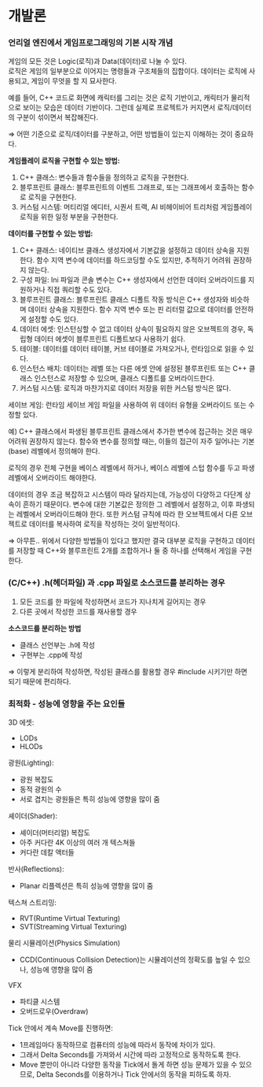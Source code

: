 # 개발론

### **언리얼 엔진에서** **게임프로그래밍의 기본 시작 개념**

게임의 모든 것은 Logic(로직)과 Data(데이터)로 나눌 수 있다.  
로직은 게임의 일부분으로 이어지는 명령들과 구조체들의 집합이다. 
데이터는 로직에 사용되고, 게임이 무엇을 할 지 묘사한다.

예를 들어, C++ 코드로 화면에 캐릭터를 그리는 것은 로직 기반이고, 캐릭터가 물리적으로 보이는 모습은 데이터 기반이다. 그런데 실제로 프로젝트가 커지면서 로직/데이터의 구분이 섞이면서 복잡해진다.

⇒ 어떤 기준으로 로직/데이터를 구분하고, 어떤 방법들이 있는지 이해하는 것이 중요하다.

**게임플레이 로직을 구현할 수 있는 방법:**

1. C++ 클래스:
변수들과 함수들을 정의하고 로직을 구현한다.
2. 블루프린트 클래스:
블루프린트의 이벤트 그래프로, 또는 그래프에서 호출하는 함수로 로직을 구현한다.
3. 커스텀 시스템:
머티리얼 에디터, 시퀀서 트랙, AI 비헤이비어 트리처럼 게임플레이 로직을 위한 일정 부분을 구현한다.

**데이터를 구현할 수 있는 방법:**

1. C++ 클래스:
네이티브 클래스 생성자에서 기본값을 설정하고 데이터 상속을 지원한다. 함수 지역 변수에 데이터를 하드코딩할 수도 있지만, 추적하기 어려워 권장하지 않는다.  
2. 구성 파일:
Ini 파일과 콘솔 변수는 C++ 생성자에서 선언한 데이터 오버라이드를 지원하거나 직접 쿼리할 수도 있다.  
3. 블루프린트 클래스:
블루프린트 클래스 디폴트 작동 방식은 C++ 생성자와 비슷하며 데이터 상속을 지원한다. 함수 지역 변수 또는 핀 리터럴 값으로 데이터를 안전하게 설정할 수도 있다.  
4. 데이터 에셋:
인스턴싱할 수 없고 데이터 상속이 필요하지 않은 오브젝트의 경우, 독립형 데이터 에셋이 블루프린트 디폴트보다 사용하기 쉽다.  
5. 테이블:
데이터를 데이터 테이블, 커브 테이블로 가져오거나, 런타임으로 읽을 수 있다.  
6. 인스턴스 배치:
데이터는 레벨 또는 다른 에셋 안에 설정된 블루프린트 또는 C++ 클래스 인스턴스로 저장할 수 있으며, 클래스 디폴트를 오버라이드한다.  
7. 커스텀 시스템: 로직과 마찬가지로 데이터 저장을 위한 커스텀 방식은 많다.  

세이브 게임: 런타임 세이브 게임 파일을 사용하여 위 데이터 유형을 오버라이드 또는 수정할 있다.

예) C++ 클래스에서 파생된 블루프린트 클래스에서 추가한 변수에 접근하는 것은 매우 어려워 권장하지 않는다.
함수와 변수를 정의할 때는, 이들의 접근이 자주 일어나는 기본(base) 레벨에서 정의해야 한다.

로직의 경우 전체 구현을 베이스 레벨에서 하거나, 베이스 레벨에 스텁 함수를 두고 파생 레벨에서 오버라이드 해야한다.

데이터의 경우 조금 복잡하고 시스템이 따라 달라지는데, 가능성이 다양하고 다단계 상속이 흔하기 때문이다. 변수에 대한 기본값은 정의한 그 레벨에서 설정하고, 이후 파생되는 레벨에서 오버라이드해야 한다. 또한 커스텀 규칙에 따라 한 오브젝트에서 다른 오브젝트로 데이터를 복사하여 로직을 작성하는 것이 일반적이다.

⇒ 아무튼.. 위에서 다양한 방법들이 있다고 했지만 결국 대부분 로직을 구현하고 데이터를 저장할 때 C++와 블루프린트 2개를 조합하거나 둘 중 하나를 선택해서 게임을 구현한다.


### (C/C++) .h(헤더파일) 과 .cpp 파일로 소스코드를 분리하는 경우

1. 모든 코드를 한 파일에 작성하면서 코드가 지나치게 길어지는 경우
2. 다른 곳에서 작성한 코드를 재사용할 경우

**소스코드를 분리하는 방법**
- 클래스 선언부는 .h에 작성
- 구현부는 .cpp에 작성  

⇒ 이렇게 분리하여 작성하면, 작성된 클래스를 활용할 경우 #include 시키기만 하면 되기 때문에 편리하다.

### 최적화 - 성능에 영향을 주는 요인들

3D 에셋: 
- LODs
- HLODs

광원(Lighting): 
- 광원 복잡도
- 동적 광원의 수
- 서로 겹치는 광원들은 특히 성능에 영향을 많이 줌

셰이더(Shader): 
- 셰이더(머터리얼) 복잡도
- 아주 커다란 4K 이상의 여러 개 텍스쳐들
- 커다란 데칼 액터들

반사(Reflections): 
- Planar 리플렉션은 특히 성능에 영향을 많이 줌

텍스쳐 스트리밍:
- RVT(Runtime Virtual Texturing)
- SVT(Streaming Virtual Texturing)

물리 시뮬레이션(Physics Simulation)
- CCD(Continuous Collision Detection)는 시뮬레이션의 정확도를 높일 수 있으나, 성능에 영향을 많이 줌

VFX
- 파티클 시스템
- 오버드로우(Overdraw)

Tick 안에서 계속 Move를 진행하면:  
- 1프레임마다 동작하므로 컴퓨터의 성능에 따라서 동작에 차이가 있다.
- 그래서 Delta Seconds를 가져와서 시간에 따라 고정적으로 동작하도록 한다.
- Move 뿐만이 아니라 다양한 동작을 Tick에서 돌게 하면 성능 문제가 있을 수 있으므로, Delta Seconds를 이용하거나 Tick 안에서의 동작을 피하도록 하자.

